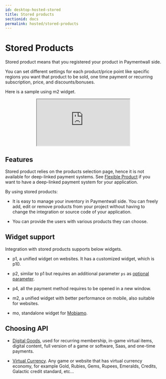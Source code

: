 ```yaml
---
id: desktop-hosted-stored
title: Stored products
sectionid: docs
permalink: hosted/stored-products
---
```


# Stored Products

Stored product means that you registered your product in Paymentwall side.

You can set different settings for each product/price point like specific regions you want that product to be sold, one time payment or recurring subscription, price, and discounts/bonuses.

Here is a sample using m2 widget.

<div class="docs-iframe" style="text-align: center;">
	<iframe src="https://api.paymentwall.com/api/subscription/?key=048c51f8fc834a1467db96b683f16e70&uid=testuser&widget=m2">
	</iframe>
</div>

## Features

Stored product relies on the products selection page, hence it is not available for deep-linked payment systems. See [Flexible Product](/hosted/flexible-products) if you want to have a deep-linked payment system for your application.

By using stored products:

* It is easy to manage your inventory in Paymentwall side. You can freely add, edit or remove products from your project without having to change the integration or source code of your application.

* You can provide the users with various products they can choose.

## Widget support

Integration with stored products supports below widgets.

* p1, a unified widget on websites. It has a customized widget, which is p10. 

* p2, similar to p1 but requires an additional parameter ```ps``` as [optional parameter](/API-Reference#section-hosted-optional-parameter). 

* p4, all the payment method requires to be opened in a new window.

* m2, a unified widget with better performance on mobile, also suitable for websites.

* mo, standalone widget for [Mobiamo](/direct/mobiamo-home).

## Choosing API

* [Digital Goods](/hosted/stored/dg), used for recurring membership, in-game virtual items, digital content, full version of a game or software, Saas, and one-time payments.

* [Virtual Currency](/hosted/stored/vc). Any game or website that has virtual currency economy, for example Gold, Rubies, Gems, Rupees, Emeralds, Credits, Galactic credit standard, etc...
